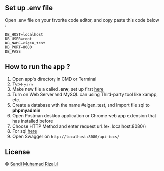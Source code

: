## Set up .env file

Open .env file on your favorite code editor, and copy paste this code below :

```
DB_HOST=localhost
DB_USER=root
DB_NAME=eigen_test
DB_PORT=8080
DB_PASS

```

## How to run the app ?

1. Open app's directory in CMD or Terminal
2. Type `yarn`
3. Make new file a called **.env**, set up first [here](#set-up-env-file)
4. Turn on Web Server and MySQL can using Third-party tool like xampp, etc.
5. Create a database with the name #eigen_test, and Import file sql to **phpmyadmin**
6. Open Postman desktop application or Chrome web app extension that has installed before
7. Choose HTTP Method and enter request url.(ex. localhost:8080/)
8. For sql [here](https://drive.google.com/file/d/1UxK10I5Pd1D8tFPQOPFEwSBwseiRBJqj/view?usp=sharing)
9. Open Swagger on `http://localhost:8080/api-docs/`


## License

© [Sandi Muhamad Rizalul](https://github.com/PurpleReborn/)
